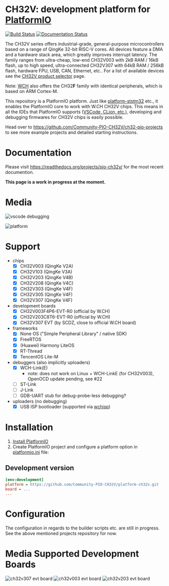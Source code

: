 # CH32V: development platform for [PlatformIO](https://platformio.org)

[![Build Status](https://github.com/Community-PIO-CH32V/platform-ch32v/workflows/Examples/badge.svg)](https://github.com/Community-PIO-CH32V/platform-ch32v/actions) [![Documentation Status](https://readthedocs.org/projects/pio-ch32v/badge/?version=latest)](https://pio-ch32v.readthedocs.io/en/latest/?badge=latest)

The CH32V series offers industrial-grade, general-purpose microcontrollers based on a range of QingKe 32-bit RISC-V cores. All devices feature a DMA and a hardware stack area, which greatly improves interrupt latency. The family ranges from ultra-cheap, low-end CH32V003 with 2kB RAM / 16kB flash, up to high speed, ultra-connected CH32V307 with 64kB RAM / 256kB flash, hardware FPU, USB, CAN, Ethernet, etc.. For a list of available devices see the [CH32V product selector](http://www.wch-ic.com/products/categories/47.html?pid=5) page.

Note: [WCH](http://www.wch-ic.com) also offers the CH32**F** family with identical peripherals, which is based on ARM Cortex-M.

This repository is a PlatformIO platform. Just like [platform-ststm32](https://github.com/platformio/platform-ststm32/) etc., it enables the PlatformIO core to work with W.CH CH32V chips. This means in all the IDEs that PlatformIO supports ([VSCode, CLion, etc.](https://docs.platformio.org/en/latest/integration/ide/index.html)), developing and debugging firmwares for CH32V chips is easily possible.

Head over to https://github.com/Community-PIO-CH32V/ch32-pio-projects to see more example projects and detailed starting instructions.

# Documentation

Please visit https://readthedocs.org/projects/pio-ch32v/ for the most recent documention.

**This page is a work in progress at the moment.**

# Media
![vscode debugging](docs/debugging_ch32v003.png)

![platform](docs/platform.png)


# Support
- chips
    - [x] CH32V003 (QingKe V2A)
    - [x] CH32V103 (QingKe V3A)
    - [x] CH32V203 (QingKe V4B)
    - [x] CH32V208 (QingKe V4C)
    - [x] CH32V303 (QingKe V4F)
    - [x] CH32V305 (QingKe V4F)
    - [x] CH32V307 (QingKe V4F)
- development boards
    - [x] CH32V003F4P6-EVT-R0 (official by W.CH)
    - [x] CH32V203C8T6-EVT-R0 (official by W.CH)
    - [x] CH32V307 EVT (by SCDZ, close to official W.CH board)
- frameworks
    - [x] None OS ("Simple Peripheral Library" / native SDK)
    - [x] FreeRTOS
    - [x] (Huawei) Harmony LiteOS
    - [x] RT-Thread
    - [x] TencentOS Lite-M
- debuggers (also implicitly uploaders)
    - [x] WCH-Link(E)
       - note: does not work on Linux + WCH-LinkE (for CH32V003), OpenOCD update pending, see #22
    - [ ] ST-Link
    - [ ] J-Link
    - [ ] GDB-UART stub for debug-probe-less debugging?
- uploaders (no debugging)
  - [x] USB ISP bootloader (supported via [wchisp](https://github.com/ch32-rs/wchisp))
# Installation

1. [Install PlatformIO](https://platformio.org)
2. Create PlatformIO project and configure a platform option in [platformio.ini](https://docs.platformio.org/page/projectconf.html) file:


## Development version

```ini
[env:development]
platform = https://github.com/Community-PIO-CH32V/platform-ch32v.git
board = ...
...
```

# Configuration

The configuration in regards to the builder scripts etc. are still in progress. See the above mentioned projects repository for now.

# Media Supported Development Boards

![ch32v307 evt board](docs/ch307_evt.jpg)
![ch32v003 evt board](docs/ch32v003_evt.jpg)
![ch32v203 evt board](docs/ch32v203_evt.jpg)

